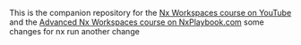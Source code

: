 This is the companion repository for the [Nx Workspaces course on YouTube](https://www.youtube.com/playlist?list=PLakNactNC1dH38AfqmwabvOszDmKriGco) and the [Advanced Nx Workspaces course on NxPlaybook.com](https://nxplaybook.com/p/advanced-nx-workspaces)
some changes for nx run
another change
